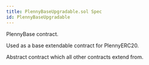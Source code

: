 ```yaml
---
title: PlennyBaseUpgradable.sol Spec
id: PlennyBaseUpgradable
---
```


 PlennyBase contract.

Used as a base extendable contract for PlennyERC20.

   Abstract contract which all other contracts extend from.






